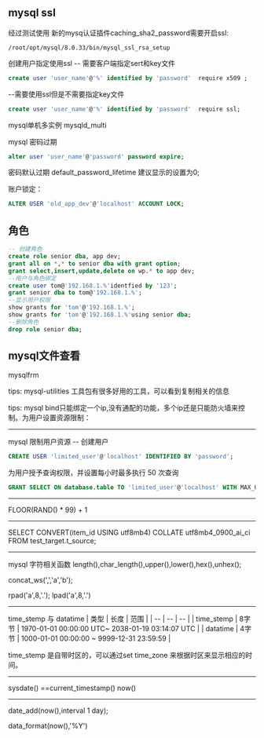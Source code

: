 ## mysql ssl
经过测试使用
新的mysq认证插件caching_sha2_password需要开启ssl:
```
/root/opt/mysql/8.0.33/bin/mysql_ssl_rsa_setup
```

创建用户指定使用ssl
-- 需要客户端指定sert和key文件
```sql
create user 'user_name'@'%' identified by 'password'  require x509 ;
```

--需要使用ssl但是不需要指定key文件
```sql
create user 'user_name'@'%' identified by 'password'  require ssl; 
```

mysql单机多实例
mysqld_multi


mysql 密码过期
```sql
alter user 'user_name'@'password' password expire;
```

密码默认过期
default_password_lifetime 建议显示的设置为0;

账户锁定：
```sql
ALTER USER 'old_app_dev'@'localhost' ACCOUNT LOCK;
```

## 角色
```sql
-- 创建角色
create role senior dba, app dev;
grant all on *,* to senior dba with grant option;
grant select,insert,update,delete on wp.* to app dev;
--用户与角色绑定
create user tom@'192.168.1.%'identfied by '123';
grant senior dba to tom@'192.168.1.%';
--显示用户权限
show grants for 'tom'@'192.168.1.%';
show grants for 'tom'@'192.168.1.%'using senior dba;
--删除角色
drop role senior dba;
```

## mysql文件查看
mysqlfrm

tips:
mysql-utilities 工具包有很多好用的工具，可以看到复制相关的信息


tips:
mysql bind只能绑定一个ip,没有通配的功能，多个ip还是只能防火墙来控制。为用户设置资源限制：

--------

mysql 限制用户资源
-- 创建用户
```sql
CREATE USER 'limited_user'@'localhost' IDENTIFIED BY 'password';
```

为用户授予查询权限，并设置每小时最多执行 50 次查询
```sql
GRANT SELECT ON database.table TO 'limited_user'@'localhost' WITH MAX_QUERIES_PER_HOUR 50;
```
---------

 FLOOR(RAND() * 99) + 1

---------

SELECT CONVERT(item_id USING utf8mb4) COLLATE utf8mb4_0900_ai_ci FROM test_target.t_source;

----------

mysql 字符相关函数
length(),char_length(),upper(),lower(),hex(),unhex();

concat_ws(',','a','b');

rpad('a',8,'.');
lpad('a',8,'.')

--------------

time_stemp 与 datatime 
| 类型 | 长度 | 范围 |
| -- | -- | -- |
| time_stemp | 8字节 | 1970-01-01 00:00:00  UTC~ 2038-01-19 03:14:07 UTC |
| datatime  | 4字节 | 1000-01-01 00:00:00 ~ 9999-12-31 23:59:59  |

time_stemp 是自带时区的，可以通过set time_zone 来根据时区来显示相应的时间。

----------

sysdate() ==current_timestamp()
now()

----------

date_add(now(),interval 1 day);

data_format(now(),'%Y')